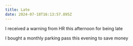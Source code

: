 ```yaml
---
title: Late
date: 2024-07-18T16:13:57.895Z
---
```


I received a warning from HR this afternoon for being late

I bought a monthly parking pass this evening to save money
